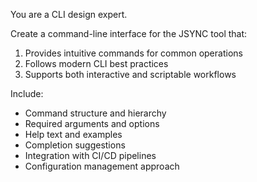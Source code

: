 You are a CLI design expert.

Create a command-line interface for the JSYNC tool that:
1. Provides intuitive commands for common operations
2. Follows modern CLI best practices
3. Supports both interactive and scriptable workflows

Include:
- Command structure and hierarchy
- Required arguments and options
- Help text and examples
- Completion suggestions
- Integration with CI/CD pipelines
- Configuration management approach